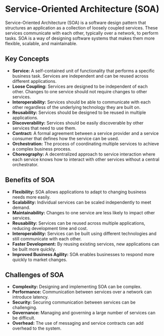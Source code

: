 # Service-Oriented Architecture (SOA)

Service-Oriented Architecture (SOA) is a software design pattern that structures an application as a collection of loosely coupled services. These services communicate with each other, typically over a network, to perform tasks. SOA is a way of designing software systems that makes them more flexible, scalable, and maintainable.

## Key Concepts

*   **Service:** A self-contained unit of functionality that performs a specific business task. Services are independent and can be reused across different applications.
*   **Loose Coupling:** Services are designed to be independent of each other. Changes to one service should not require changes to other services.
*   **Interoperability:** Services should be able to communicate with each other regardless of the underlying technology they are built on.
*   **Reusability:** Services should be designed to be reused in multiple applications.
*   **Discoverability:** Services should be easily discoverable by other services that need to use them.
*   **Contract:** A formal agreement between a service provider and a service consumer that defines how the service can be used.
* **Orchestration:** The process of coordinating multiple services to achieve a complex business process.
* **Choreography:** A decentralized approach to service interaction where each service knows how to interact with other services without a central orchestrator.

## Benefits of SOA

*   **Flexibility:** SOA allows applications to adapt to changing business needs more easily.
*   **Scalability:** Individual services can be scaled independently to meet demand.
*   **Maintainability:** Changes to one service are less likely to impact other services.
*   **Reusability:** Services can be reused across multiple applications, reducing development time and cost.
*   **Interoperability:** Services can be built using different technologies and still communicate with each other.
* **Faster Development:** By reusing existing services, new applications can be built more quickly.
* **Improved Business Agility:** SOA enables businesses to respond more quickly to market changes.

## Challenges of SOA

*   **Complexity:** Designing and implementing SOA can be complex.
*   **Performance:** Communication between services over a network can introduce latency.
*   **Security:** Securing communication between services can be challenging.
*   **Governance:** Managing and governing a large number of services can be difficult.
* **Overhead:** The use of messaging and service contracts can add overhead to the system.
